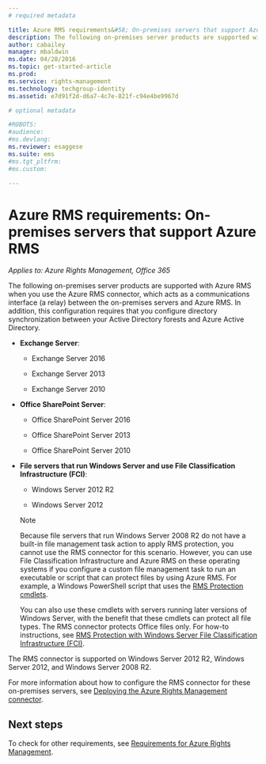 ```yaml
---
# required metadata

title: Azure RMS requirements&#58; On-premises servers that support Azure Rights Management | Azure RMS
description: The following on-premises server products are supported with Azure RMS when you use the Azure RMS connector, which acts as a communications interface (a relay) between the on-premises servers and Azure RMS. In addition, this configuration requires that you configure directory synchronization between your Active Directory forests and Azure Active Directory.
author: cabailey
manager: mbaldwin
ms.date: 04/28/2016
ms.topic: get-started-article
ms.prod:
ms.service: rights-management
ms.technology: techgroup-identity
ms.assetid: e7d91f2d-d6a7-4c7e-821f-c94e4be9967d

# optional metadata

#ROBOTS:
#audience:
#ms.devlang:
ms.reviewer: esaggese
ms.suite: ems
#ms.tgt_pltfrm:
#ms.custom:

---
```



# Azure RMS requirements: On-premises servers that support Azure RMS

*Applies to: Azure Rights Management, Office 365*

The following on-premises server products are supported with Azure RMS when you use the Azure RMS connector, which acts as a communications interface (a relay) between the on-premises servers and Azure RMS. In addition, this configuration requires that you configure directory synchronization between your Active Directory forests and Azure Active Directory.

-   **Exchange Server**:

    -   Exchange Server 2016

    -   Exchange Server 2013

    -   Exchange Server 2010

-   **Office SharePoint Server**:

    -   Office SharePoint Server 2016

    -   Office SharePoint Server 2013

    -   Office SharePoint Server 2010

-   **File servers that run Windows Server and use File Classification Infrastructure (FCI)**:

    -   Windows Server 2012 R2

    -   Windows Server 2012

    > [!NOTE]
    > Because file servers that run Windows Server 2008 R2 do not have a built-in file management task action to apply RMS protection, you cannot use the RMS connector for this scenario. However, you can use File Classification Infrastructure and Azure RMS on these operating systems if you configure a custom file management task to run an executable or script that can protect files by using Azure RMS. For example, a Windows PowerShell script that uses the [RMS Protection cmdlets](https://msdn.microsoft.com/library/azure/mt433195.aspx).
    > 
    > You can also use these cmdlets with servers running later versions of Windows Server, with the benefit that these cmdlets can protect all file types. The RMS connector protects Office files only. For how-to instructions, see [RMS Protection with Windows Server File Classification Infrastructure &#40;FCI&#41;](../rms-client/configure-fci.md).

The RMS connector is supported on Windows Server 2012 R2, Windows Server 2012, and Windows Server 2008 R2.

For more information about how to configure the RMS connector for these on-premises servers, see [Deploying the Azure Rights Management connector](../deploy-use/deploy-rms-connector.md).

## Next steps
To check for other requirements, see [Requirements for Azure Rights Management](requirements-azure-rms.md).
